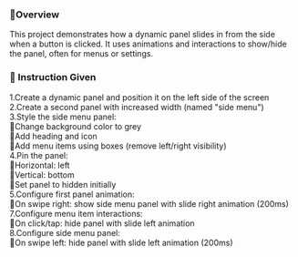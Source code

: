 ### 🚀Overview
This project demonstrates how a dynamic panel slides in from the side when a button is clicked. It uses animations and interactions to show/hide the panel, often for menus or settings.

### 📝 Instruction Given

1.Create a dynamic panel and position it on the left side of the screen<br>
2.Create a second panel with increased width (named "side menu")<br>
3.Style the side menu panel:<br>
  🔘Change background color to grey<br>
  🔘Add heading and icon<br>
  🔘Add menu items using boxes (remove left/right visibility)<br>
4.Pin the panel:<br>
  🔘Horizontal: left<br>
  🔘Vertical: bottom<br>
  🔘Set panel to hidden initially<br>
5.Configure first panel animation:<br>
  🔘On swipe right: show side menu panel with slide right animation (200ms)<br>
7.Configure menu item interactions:<br>
  🔘On click/tap: hide panel with slide left animation<br>
8.Configure side menu panel:<br>
  🔘On swipe left: hide panel with slide left animation (200ms)<br>
  
